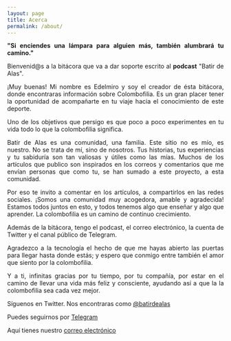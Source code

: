 ```yaml
---
layout: page
title: Acerca
permalink: /about/
---
```


<p style="text-align: justify;"><strong>"Si enciendes una lámpara para alguien más, también alumbrará tu camino."</strong></p>
<p style="text-align: justify;">Bienvenid@s a la bitácora que va a dar soporte escrito al <strong>podcast</strong> "Batir de Alas".</p>
<p style="text-align: justify;">&iexcl;Muy buenas! Mi nombre es Edelmiro y soy el creador de ésta bitácora, donde encontraras información sobre Colombofilia. Es un gran placer tener la oportunidad de acompañarte en tu viaje hacia el conocimiento de este deporte.</p>
<p style="text-align: justify;">Uno de los objetivos que persigo es que poco a poco experimentes en tu vida todo lo que la colombofilia significa.</p>
<p style="text-align: justify;">Batir de Alas es una comunidad, una familia. Este sitio no es mío, es nuestro. No se trata de mí, sino de nosotros. Tus historias, tus experiencias y tu sabiduría son tan valiosas y útiles como las mías. Muchos de los artículos que publico son inspirados en los correos y comentarios que me envían personas que como tu, se han sumado a este proyecto, a esta comunidad.</p>
<p style="text-align: justify;">Por eso te invito a comentar en los artículos, a compartirlos en las redes sociales. ¡Somos una comunidad muy acogedora, amable y agradecida! Estamos todos juntos en esto, y todos tenemos algo que enseñar y algo que aprender. La colombofilia es un camino de continuo crecimiento.</p>
<p style="text-align: justify;">Además de la bitácora, tengo el podcast, el correo electrónico, la cuenta de Twitter y el canal público de Telegram.</p>
<p style="text-align: justify;">Agradezco a la tecnología el hecho de que me hayas abierto las puertas para llegar hasta donde estás; y espero que conmigo entre también el amor que siento por la colombofilia.</p>
<p style="text-align: justify;">Y a ti, infinitas gracias por tu tiempo, por tu compañía, por estar en el camino de llevar una vida más feliz y consciente, ayudando así a que la la colombofilia sea cada vez mejor.</p>
<p>Síguenos en Twitter. Nos encontraras como <a title="Twitter de batir de alas." href="https://www.twitter.com/batirdealas">@batirdealas</a></p>
<p>Puedes seguirnos por <a title="Canal público de Telegram" href="https://t.me/BatirDeAlas">Telegram</a></p>
<p>Aquí tienes nuestro <a title="Correo electrónico" href="mailto:batirdealaspodcast@gmail.com">correo electrónico</a></p>

